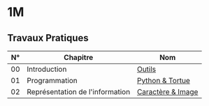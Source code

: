 # 1M

## Travaux Pratiques

| **N°** | **Chapitre**                    | **Nom**                          |
| :----: | ------------------------------- | -------------------------------- |
|   00   | Introduction                    | [Outils](1m/tp-00.md)            |
|   01   | Programmation                   | [Python & Tortue](1m/tp-01.md)   |
|   02   | Représentation de l'information | [Caractère & Image](1m/tp-02.md) |
